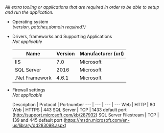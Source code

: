   _All extra tooling or applications that are required in order to be able to setup and run the application._
  - Operating system  
      _(version, patches,domain required?)_
  - Drivers, frameworks and Supporting Applications  
      _Not applicable_ 

      Name | Version | Manufacturer (url)
      --- | --- | ---
      IIS | 7.0 | Microsoft
      SQL Server | 2016 | Microsoft
      .Net Framework | 4.6.1 | Microsoft
 
  - Firewall settings  
      _Not applicable_  
        
      Description | Protocol | Portnumber
      --- | --- | --- | ---
      Web | HTTP | 80 
      Web | HTTPS | 443
      SQL Server | TCP | 1433  default port (http://support.microsoft.com/kb/287932)
      SQL Server Filestream | TCP | 139 and 445 default port (https://msdn.microsoft.com/en-us/library/dd283098.aspx)
  